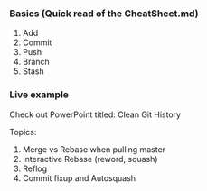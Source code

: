 ### Basics (Quick read of the CheatSheet.md)
1. Add
2. Commit
3. Push
4. Branch
5. Stash

### Live example
Check out PowerPoint titled: Clean Git History

Topics:
1. Merge vs Rebase when pulling master
1. Interactive Rebase (reword, squash)
1. Reflog
1. Commit fixup and Autosquash
